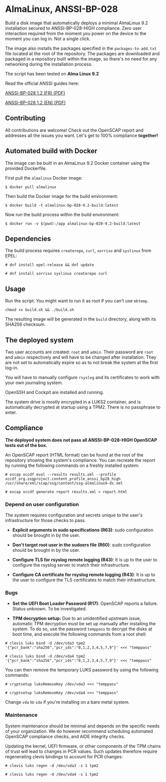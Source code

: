 # AlmaLinux, ANSSI-BP-028

Build a disk image that automatically deploys a minimal AlmaLinux 9.2 installation secured to ANSSI-BP-028-HIGH compliance. Zero user interaction required from the moment you power on the device to the moment you can log in. Not a single click.

The image also installs the packages specified in the `packages-to-add.txt` file located at the root of the repository. The packages are downloaded and packaged in a repository built within the image, so there's no need for any networking during the installation process.

The script has been tested on **Alma Linux 9.2**

Read the official ANSSI guides here:

[ANSSI-BP-028 1.2 (FR) (PDF)](https://www.ssi.gouv.fr/uploads/2016/01/linux_configuration-fr-v1.2.pdf)

[ANSSI-BP-028 1.2 (EN) (PDF)](https://www.ssi.gouv.fr/uploads/2019/03/linux_configuration-en-v1.2.pdf)

## Contributing

All contributions are welcome! Check out the OpenSCAP report and addresses all the issues you want. Let's get to 100% compliance **together!**

## Automated build with Docker

The image can be built in an AlmaLinux 9.2 Docker container using the provided Dockerfile.

First pull the `almalinux` Docker image:

`$ docker pull almalinux`

Then build the Docker image for the build environment:

`$ docker build -t almalinux-bp-028-9.2-build:latest`

Now run the build process within the build environment:

`$ docker run -v $(pwd):/app almalinux-bp-028-9.2-build:latest`

## Dependencies

The build process requires `createrepo`, `curl`, `xorriso` and `syslinux` from EPEL:

`# dnf install epel-release && dnf update`

`# dnf install xorriso syslinux createrepo curl`

## Usage

Run the script. You might want to run it as root if you can't use `mktemp`.

`chmod +x build.sh && ./build.sh`

The resulting image will be generated in the `build` directory, along with its SHA256 checksum.

## The deployed system

Two user accounts are created: `root` and `admin`. Their password are `root` and `admin` respectively and will have to be changed after installation. They are not set to automatically expire so as to not break the system at the first log-in.

You will have to manually configure `rsyslog` and its certificates to work with your own journaling system.

OpenSSH and Cockpit are installed and running.

The system drive is mostly encrypted in a LUKS2 container, and is automatically decrypted at startup using a TPM2. There is no passphrase to enter.

## Compliance

**The deployed system does not pass all ANSSI-BP-028-HIGH OpenSCAP tests out of the box.**

An OpenSCAP report (HTML format) can be found at the root of the repository showing the system's compliance. You can recreate the report by running the following commands on a freshly installed system:

`# oscap xccdf eval --results results.xml --profile xccdf_org.ssgproject.content_profile_anssi_bp28_high /usr/share/xml/scap/ssg/content/ssg-almalinux9-ds.xml`

`# oscap xccdf generate report results.xml > report.html`

### Depend on user configuration

The system requires configuration and secrets unique to the user's infrastructure for those checks to pass.

* **Explicit arguments in sudo specifications (R63)**: sudo configuration should be brought in by the user.

* **Don't target root user in the sudoers file (R60)**: sudo configuration should be brought in by the user.

* **Configure TLS for rsyslog remote logging (R43)**: It is up to the user to configure the rsyslog server to match their infrastructure.

* **Configure CA certificate for rsyslog remote logging (R43)**: It is up to the user to configure the TLS certificates to match their infrastructure.

### Bugs

* **Set the UEFI Boot Loader Password (R17)**: OpenSCAP reports a failure. Status unknown. To be investigated.

* **TPM decryption setup:** Due to an unidentified upstream issue, automatic TPM decryption must be set up manually after installing the system. To do so, use the password `temppass` to decrypt the disks at boot time, and execute the following commands from a root shell:

`# clevis luks bind -d /dev/vda3 tpm2 '{"pcr_bank":"sha256","pcr_ids":"0,1,2,3,4,5,7,9"}' <<< "temppass"`

`# clevis luks bind -d /dev/vda4 tpm2 '{"pcr_bank":"sha256","pcr_ids":"0,1,2,3,4,5,7,9"}' <<< "temppass"`

You can then remove the temporary LUKS password by using the following commands:

`# cryptsetup luksRemoveKey /dev/vda3 <<< "temppass"`

`# cryptsetup luksRemoveKey /dev/vda4 <<< "temppass"`

Change `vda` to `sda` if you're installing on a bare metal system.

### Maintenance

System maintenance should be minimal and depends on the specific needs of your organization. We do however recommend scheduling automated OpenSCAP compliance checks, and AIDE integrity checks.

Updating the kernel, UEFI firmware, or other components of the TPM chains of trust will lead to changes in PCR values. Such updates therefore require regenerating clevis bindings to account for PCR changes:

`# clevis luks regen -d /dev/vda3 -s 1 tpm2`

`# clevis luks regen -d /dev/vda4 -s 1 tpm2`
